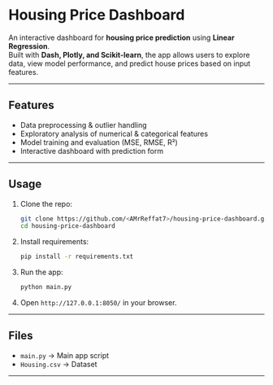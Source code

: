 # Housing Price Dashboard

An interactive dashboard for **housing price prediction** using **Linear Regression**.  
Built with **Dash, Plotly, and Scikit-learn**, the app allows users to explore data, view model performance, and predict house prices based on input features.

---

## Features

- Data preprocessing & outlier handling
- Exploratory analysis of numerical & categorical features
- Model training and evaluation (MSE, RMSE, R²)
- Interactive dashboard with prediction form

---

## Usage

1. Clone the repo:
   ```bash
   git clone https://github.com/<AMrReffat7>/housing-price-dashboard.git
   cd housing-price-dashboard
   ```
2. Install requirements:
   ```bash
   pip install -r requirements.txt
   ```
3. Run the app:
   ```bash
   python main.py
   ```
4. Open `http://127.0.0.1:8050/` in your browser.

---

## Files

- `main.py` → Main app script
- `Housing.csv` → Dataset

---
